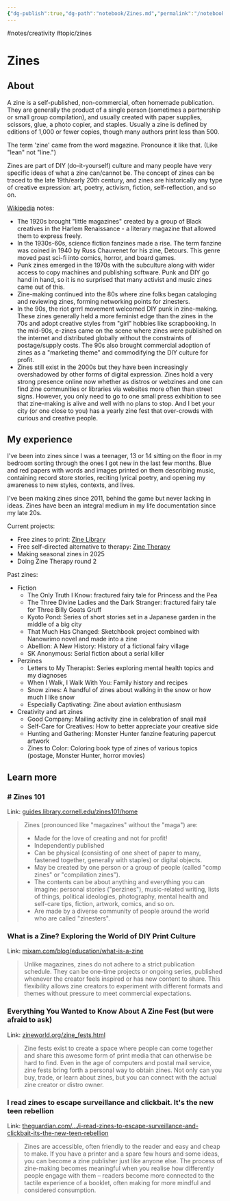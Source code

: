 ```yaml
---
{"dg-publish":true,"dg-path":"notebook/Zines.md","permalink":"/notebook/zines/","created":"2025-03-17T17:43:59.158-04:00","updated":"2025-10-27T22:53:36.390-04:00"}
---
```



#notes/creativity #topic/zines
# Zines 

## About
A zine is a self-published, non-commercial, often homemade publication. They are generally the product of a single person (sometimes a partnership or small group compilation), and usually created with paper supplies, scissors, glue, a photo copier, and staples. Usually a zine is defined by editions of 1,000 or fewer copies, though many authors print less than 500. 

The term 'zine' came from the word magazine. Pronounce it like that. (Like "lean" not "line.")

Zines are part of DIY (do-it-yourself) culture and many people have very specific ideas of what a zine can/cannot be. The concept of zines can be traced to the late 19th/early 20th century, and zines are historically any type of creative expression: art, poetry, activism, fiction, self-reflection, and so on. 

[Wikipedia](https://en.wikipedia.org/wiki/Zine) notes:
- The 1920s brought "little magazines" created by a group of Black creatives in the Harlem Renaissance - a literary magazine that allowed them to express freely. 
- In the 1930s-60s, science fiction fanzines made a rise. The term fanzine was coined in 1940 by Russ Chauvenet for his zine, Detours. This genre moved past sci-fi into comics, horror, and board games.
- Punk zines emerged in the 1970s with the subculture along with wider access to copy machines and publishing software. Punk and DIY go hand in hand, so it is no surprised that many activist and music zines came out of this.
- Zine-making continued into the 80s where zine folks began cataloging and reviewing zines, forming networking points for zinesters. 
- In the 90s, the riot grrrl movement welcomed DIY punk in zine-making. These zines generally held a more feminist edge than the zines in the 70s and adopt creative styles from "girl" hobbies like scrapbooking. In the mid-90s, e-zines came on the scene where zines were published on the internet and distributed globally without the constraints of postage/supply costs. The 90s also brought commercial adoption of zines as a "marketing theme" and commodifying the DIY culture for profit.
- Zines still exist in the 2000s but they have been increasingly overshadowed by other forms of digital expression. Zines hold a very strong presence online now whether as distros or webzines and one can find zine communities or libraries via websites more often than street signs. However, you only need to go to one small press exhibition to see that zine-making is alive and well with no plans to stop. And I bet your city (or one close to you) has a yearly zine fest that over-crowds with curious and creative people.

## My experience
I've been into zines since I was a teenager, 13 or 14 sitting on the floor in my bedroom sorting through the ones I got new in the last few months. Blue and red papers with words and images printed on them describing music, containing record store stories, reciting lyrical poetry, and opening my awareness to new styles, contexts, and lives.

I've been making zines since 2011, behind the game but never lacking in ideas. Zines have been an integral medium in my life documentation since my late 20s.

Current projects:
* Free zines to print: [Zine Library](https://zinetherapy.neocities.org/library)
* Free self-directed alternative to therapy: [Zine Therapy](https://zinetherapy.neocities.org/)
* Making seasonal zines in 2025
* Doing Zine Therapy round 2

Past zines:
- Fiction
	- The Only Truth I Know: fractured fairy tale for Princess and the Pea
	- The Three Divine Ladies and the Dark Stranger: fractured fairy tale for Three Billy Goats Gruff
	- Kyoto Pond: Series of short stories set in a Japanese garden in the middle of a big city
	- That Much Has Changed: Sketchbook project combined with Nanowrimo novel and made into a zine
	- Abellion: A New History: History of a fictional fairy village
	- SK Anonymous: Serial fiction about a serial killer
- Perzines
	- Letters to My Therapist: Series exploring mental health topics and my diagnoses
	- When I Walk, I Walk With You: Family history and recipes
	- Snow zines: A handful of zines about walking in the snow or how much I like snow
	- Especially Captivating: Zine about aviation enthusiasm
- Creativity and art zines
	- Good Company: Mailing activity zine in celebration of snail mail
	- Self-Care for Creatives: How to better appreciate your creative side
	- Hunting and Gathering: Monster Hunter fanzine featuring papercut artwork
	- Zines to Color: Coloring book type of zines of various topics (postage, Monster Hunter, horror movies)
## Learn more

### # Zines 101
Link: [guides.library.cornell.edu/zines101/home](https://guides.library.cornell.edu/zines101/home)

> Zines (pronounced like "magazines" without the "maga") are:
>  - Made for the love of creating and not for profit!
>  - Independently published
>  - Can be physical (consisting of one sheet of paper to many, fastened together, generally with staples) or digital objects.
>  - May be created by one person or a group of people (called "comp zines" or "compilation zines").
>  - The contents can be about anything and everything you can imagine: personal stories ("perzines"), music-related writing, lists of things, political ideologies, photography, mental health and self-care tips, fiction, artwork, comics, and so on. 
>  - Are made by a diverse community of people around the world who are called "zinesters".

### What is a Zine? Exploring the World of DIY Print Culture 
Link: [mixam.com/blog/education/what-is-a-zine](https://mixam.com/blog/education/what-is-a-zine)

> Unlike magazines, zines do not adhere to a strict publication schedule. They can be one-time projects or ongoing series, published whenever the creator feels inspired or has new content to share. This flexibility allows zine creators to experiment with different formats and themes without pressure to meet commercial expectations.

### Everything You Wanted to Know About  A Zine Fest (but were afraid to ask)
Link: [zineworld.org/zine_fests.html](http://zineworld.org/zine_fests.html)

> Zine fests exist to create a space where people can come together and share this awesome form of print media that can otherwise be hard to find. Even in the age of computers and postal mail service, zine fests bring forth a personal way to obtain zines. Not only can you buy, trade, or learn about zines, but you can connect with the actual zine creator or distro owner.

### I read zines to escape surveillance and clickbait. It's the new teen rebellion
Link: [theguardian.com/.../i-read-zines-to-escape-surveillance-and-clickbait-its-the-new-teen-rebellion](https://www.theguardian.com/commentisfree/2017/jan/13/i-read-zines-to-escape-surveillance-and-clickbait-its-the-new-teen-rebellion)

> Zines are accessible, often friendly to the reader and easy and cheap to make. If you have a printer and a spare few hours and some ideas, you can become a zine publisher just like anyone else. The process of zine-making becomes meaningful when you realise how differently people engage with them – readers become more connected to the tactile experience of a booklet, often making for more mindful and considered consumption.

